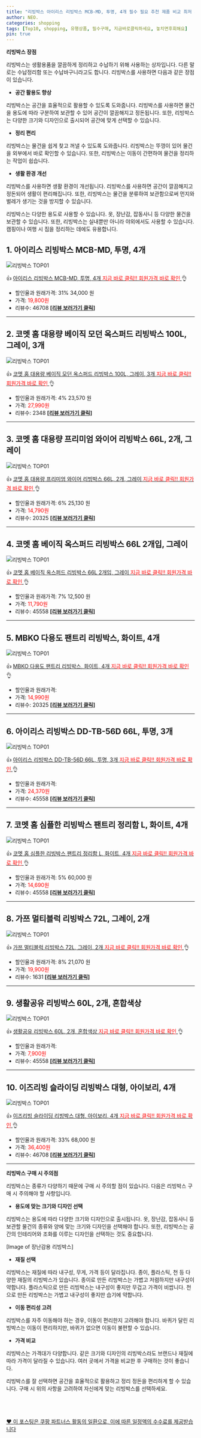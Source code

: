 ```yaml
---
title: "리빙박스 아이리스 리빙박스 MCB-MD, 투명, 4개 필수 필요 추천 제품 비교 최저 가격 비교 장점 구매가이드"
author: NEO.
categories: shopping
tags: [Top10, shopping, 유행상품, 필수구매, 지금바로클릭하세요, 놓치면후회해요]
pin: true
---
```

**리빙박스 장점**

리빙박스는 생활용품을 깔끔하게 정리하고 수납하기 위해 사용하는 상자입니다. 다른 말로는 수납정리함 또는 수납바구니라고도 합니다. 리빙박스를 사용하면 다음과 같은 장점이 있습니다.

* **공간 활용도 향상**

리빙박스는 공간을 효율적으로 활용할 수 있도록 도와줍니다. 리빙박스를 사용하면 물건을 용도에 따라 구분하여 보관할 수 있어 공간이 깔끔해지고 정돈됩니다. 또한, 리빙박스는 다양한 크기와 디자인으로 출시되어 공간에 맞게 선택할 수 있습니다.

* **정리 편리**

리빙박스는 물건을 쉽게 찾고 꺼낼 수 있도록 도와줍니다. 리빙박스는 뚜껑이 있어 물건을 외부에서 바로 확인할 수 있습니다. 또한, 리빙박스는 이동이 간편하여 물건을 정리하는 작업이 쉽습니다.

* **생활 환경 개선**

리빙박스를 사용하면 생활 환경이 개선됩니다. 리빙박스를 사용하면 공간이 깔끔해지고 정돈되어 생활이 편리해집니다. 또한, 리빙박스는 물건을 분류하여 보관함으로써 먼지와 벌레가 생기는 것을 방지할 수 있습니다.

리빙박스는 다양한 용도로 사용할 수 있습니다. 옷, 장난감, 잡동사니 등 다양한 물건을 보관할 수 있습니다. 또한, 리빙박스는 실내뿐만 아니라 야외에서도 사용할 수 있습니다. 캠핑이나 여행 시 짐을 정리하는 데에도 유용합니다.

   

## 1. 아이리스 리빙박스 MCB-MD, 투명, 4개

![리빙박스 TOP01](https://thumbnail9.coupangcdn.com/thumbnails/remote/490x490ex/image/retail/images/7530993960085234-0b4832fb-dd66-4f86-9bf1-b350b60c3459.crdownload)


👍 [아이리스 리빙박스 MCB-MD, 투명, 4개 <font color=red> 지금 바로 클릭!! 회원가격 바로 확인 </font> ](https://link.coupang.com/re/AFFSDP?lptag=AF3617701&subid=GithubCoopas&pageKey=218273702&traceid=V0-153&itemId=675675759&vendorItemId=4741350347) 👌 


- 할인율과 원래가격: 31%  34,000   원
- 가격: <span style='color:red'>19,800원</span>
- 리뷰수: 46708  [**[리뷰 보러가기 클릭]**](https://link.coupang.com/re/AFFSDP?lptag=AF3617701&subid=GithubCoopas&pageKey=218273702&traceid=V0-153&itemId=675675759&vendorItemId=4741350347)

---


   

## 2. 코멧 홈 대용량 베이직 모던 옥스퍼드 리빙박스 100L, 그레이, 3개

![리빙박스 TOP01](https://thumbnail10.coupangcdn.com/thumbnails/remote/490x490ex/image/retail/images/345789539706483-2bdddec4-7ba7-49a9-bce1-9a9d59a7ad67.jpg)


👍 [코멧 홈 대용량 베이직 모던 옥스퍼드 리빙박스 100L, 그레이, 3개 <font color=red> 지금 바로 클릭!! 회원가격 바로 확인 </font> ](https://link.coupang.com/re/AFFSDP?lptag=AF3617701&subid=GithubCoopas&pageKey=1201955371&traceid=V0-153&itemId=2426135741&vendorItemId=70420149854) 👌 


- 할인율과 원래가격: 4%  23,570   원
- 가격: <span style='color:red'>27,990원</span>
- 리뷰수: 2348  [**[리뷰 보러가기 클릭]**](https://link.coupang.com/re/AFFSDP?lptag=AF3617701&subid=GithubCoopas&pageKey=1201955371&traceid=V0-153&itemId=2426135741&vendorItemId=70420149854)

---


   

## 3. 코멧 홈 대용량 프리미엄 와이어 리빙박스 66L, 2개, 그레이

![리빙박스 TOP01](https://thumbnail9.coupangcdn.com/thumbnails/remote/490x490ex/image/retail/images/4656034996363373-9216c8c7-4c4d-4dd2-968e-e00a94c37f87.jpg)


👍 [코멧 홈 대용량 프리미엄 와이어 리빙박스 66L, 2개, 그레이 <font color=red> 지금 바로 클릭!! 회원가격 바로 확인 </font> ](https://link.coupang.com/re/AFFSDP?lptag=AF3617701&subid=GithubCoopas&pageKey=267023248&traceid=V0-153&itemId=836945935&vendorItemId=86971739788) 👌 


- 할인율과 원래가격: 6%  25,130   원
- 가격: <span style='color:red'>14,790원</span>
- 리뷰수: 20325  [**[리뷰 보러가기 클릭]**](https://link.coupang.com/re/AFFSDP?lptag=AF3617701&subid=GithubCoopas&pageKey=267023248&traceid=V0-153&itemId=836945935&vendorItemId=86971739788)

---


   

## 4. 코멧 홈 베이직 옥스퍼드 리빙박스 66L 2개입, 그레이

![리빙박스 TOP01](https://thumbnail9.coupangcdn.com/thumbnails/remote/490x490ex/image/retail/images/3571691657331741-24d74964-9f62-4de5-bb65-f9e66b0a6fab.jpg)


👍 [코멧 홈 베이직 옥스퍼드 리빙박스 66L 2개입, 그레이 <font color=red> 지금 바로 클릭!! 회원가격 바로 확인 </font> ](https://link.coupang.com/re/AFFSDP?lptag=AF3617701&subid=GithubCoopas&pageKey=7080454627&traceid=V0-153&itemId=17611738397&vendorItemId=84777802532) 👌 


- 할인율과 원래가격: 7%  12,500   원
- 가격: <span style='color:red'>11,790원</span>
- 리뷰수: 45558  [**[리뷰 보러가기 클릭]**](https://link.coupang.com/re/AFFSDP?lptag=AF3617701&subid=GithubCoopas&pageKey=7080454627&traceid=V0-153&itemId=17611738397&vendorItemId=84777802532)

---


   

## 5. MBKO 다용도 팬트리 리빙박스, 화이트, 4개

![리빙박스 TOP01](https://thumbnail8.coupangcdn.com/thumbnails/remote/490x490ex/image/vendor_inventory/5a2e/0aa24050b18d4fca9b053bef9d2d4da9f2632570bcf01a86ba7c39eb2f3d.jpg)


👍 [MBKO 다용도 팬트리 리빙박스, 화이트, 4개 <font color=red> 지금 바로 클릭!! 회원가격 바로 확인 </font> ](https://link.coupang.com/re/AFFSDP?lptag=AF3617701&subid=GithubCoopas&pageKey=6267765665&traceid=V0-153&itemId=12800307296&vendorItemId=81343481719) 👌 


- 할인율과 원래가격: 
- 가격: <span style='color:red'>14,990원</span>
- 리뷰수: 20325  [**[리뷰 보러가기 클릭]**](https://link.coupang.com/re/AFFSDP?lptag=AF3617701&subid=GithubCoopas&pageKey=6267765665&traceid=V0-153&itemId=12800307296&vendorItemId=81343481719)

---


   

## 6. 아이리스 리빙박스 DD-TB-56D 66L, 투명, 3개

![리빙박스 TOP01](https://thumbnail9.coupangcdn.com/thumbnails/remote/490x490ex/image/retail/images/8583793237276452-91dbd0e4-1aba-4aa9-aa1f-ad5f2f3135d0.jpg)


👍 [아이리스 리빙박스 DD-TB-56D 66L, 투명, 3개 <font color=red> 지금 바로 클릭!! 회원가격 바로 확인 </font> ](https://link.coupang.com/re/AFFSDP?lptag=AF3617701&subid=GithubCoopas&pageKey=7606011607&traceid=V0-153&itemId=20132183399&vendorItemId=80921321106) 👌 


- 할인율과 원래가격: 
- 가격: <span style='color:red'>24,370원</span>
- 리뷰수: 45558  [**[리뷰 보러가기 클릭]**](https://link.coupang.com/re/AFFSDP?lptag=AF3617701&subid=GithubCoopas&pageKey=7606011607&traceid=V0-153&itemId=20132183399&vendorItemId=80921321106)

---


   

## 7. 코멧 홈 심플한 리빙박스 팬트리 정리함 L, 화이트, 4개

![리빙박스 TOP01](https://thumbnail8.coupangcdn.com/thumbnails/remote/490x490ex/image/retail/images/7358154504414035-e7df52a4-a9e5-41d8-acf3-e902f4d8a376.jpg)


👍 [코멧 홈 심플한 리빙박스 팬트리 정리함 L, 화이트, 4개 <font color=red> 지금 바로 클릭!! 회원가격 바로 확인 </font> ](https://link.coupang.com/re/AFFSDP?lptag=AF3617701&subid=GithubCoopas&pageKey=7252359878&traceid=V0-153&itemId=18451001721&vendorItemId=85591775347) 👌 


- 할인율과 원래가격: 5%  60,000   원
- 가격: <span style='color:red'>14,690원</span>
- 리뷰수: 45558  [**[리뷰 보러가기 클릭]**](https://link.coupang.com/re/AFFSDP?lptag=AF3617701&subid=GithubCoopas&pageKey=7252359878&traceid=V0-153&itemId=18451001721&vendorItemId=85591775347)

---


   

## 8. 가쯔 멀티블럭 리빙박스 72L, 그레이, 2개

![리빙박스 TOP01](https://thumbnail10.coupangcdn.com/thumbnails/remote/490x490ex/image/retail/images/554515827300985-a01150f5-fd17-45b1-bad2-043f455b15da.jpg)


👍 [가쯔 멀티블럭 리빙박스 72L, 그레이, 2개 <font color=red> 지금 바로 클릭!! 회원가격 바로 확인 </font> ](https://link.coupang.com/re/AFFSDP?lptag=AF3617701&subid=GithubCoopas&pageKey=18667200&traceid=V0-153&itemId=78403048&vendorItemId=3132388230) 👌 


- 할인율과 원래가격: 8%  21,070   원
- 가격: <span style='color:red'>19,900원</span>
- 리뷰수: 1631  [**[리뷰 보러가기 클릭]**](https://link.coupang.com/re/AFFSDP?lptag=AF3617701&subid=GithubCoopas&pageKey=18667200&traceid=V0-153&itemId=78403048&vendorItemId=3132388230)

---


   

## 9. 생활공유 리빙박스 60L, 2개, 혼합색상

![리빙박스 TOP01](https://thumbnail6.coupangcdn.com/thumbnails/remote/490x490ex/image/rs_quotation_api/lddlhm7z/d67c8987f5b1404b8a63dcff773803bd.jpg)


👍 [생활공유 리빙박스 60L, 2개, 혼합색상 <font color=red> 지금 바로 클릭!! 회원가격 바로 확인 </font> ](https://link.coupang.com/re/AFFSDP?lptag=AF3617701&subid=GithubCoopas&pageKey=5110265328&traceid=V0-153&itemId=6972010071&vendorItemId=74100049262) 👌 


- 할인율과 원래가격: 
- 가격: <span style='color:red'>7,900원</span>
- 리뷰수: 45558  [**[리뷰 보러가기 클릭]**](https://link.coupang.com/re/AFFSDP?lptag=AF3617701&subid=GithubCoopas&pageKey=5110265328&traceid=V0-153&itemId=6972010071&vendorItemId=74100049262)

---


   

## 10. 이즈리빙 슬라이딩 리빙박스 대형, 아이보리, 4개

![리빙박스 TOP01](https://thumbnail8.coupangcdn.com/thumbnails/remote/490x490ex/image/retail/images/2432465972928800-d3eee5dd-830c-414a-9d00-edd897e45b31.jpg)


👍 [이즈리빙 슬라이딩 리빙박스 대형, 아이보리, 4개 <font color=red> 지금 바로 클릭!! 회원가격 바로 확인 </font> ](https://link.coupang.com/re/AFFSDP?lptag=AF3617701&subid=GithubCoopas&pageKey=5815577473&traceid=V0-153&itemId=3974345677&vendorItemId=71958682148) 👌 


- 할인율과 원래가격: 33%  68,000   원
- 가격: <span style='color:red'>36,400원</span>
- 리뷰수: 46708  [**[리뷰 보러가기 클릭]**](https://link.coupang.com/re/AFFSDP?lptag=AF3617701&subid=GithubCoopas&pageKey=5815577473&traceid=V0-153&itemId=3974345677&vendorItemId=71958682148)

---
**리빙박스 구매 시 주의점**

리빙박스는 종류가 다양하기 때문에 구매 시 주의할 점이 있습니다. 다음은 리빙박스 구매 시 주의해야 할 사항입니다.

* **용도에 맞는 크기와 디자인 선택**

리빙박스는 용도에 따라 다양한 크기와 디자인으로 출시됩니다. 옷, 장난감, 잡동사니 등 보관할 물건의 종류와 양에 맞는 크기와 디자인을 선택해야 합니다. 또한, 리빙박스는 공간의 인테리어와 조화를 이루는 디자인을 선택하는 것도 중요합니다.

[Image of 장난감용 리빙박스]


* **재질 선택**

리빙박스는 재질에 따라 내구성, 무게, 가격 등이 달라집니다. 종이, 플라스틱, 천 등 다양한 재질의 리빙박스가 있습니다. 종이로 만든 리빙박스는 가볍고 저렴하지만 내구성이 약합니다. 플라스틱으로 만든 리빙박스는 내구성이 좋지만 무겁고 가격이 비쌉니다. 천으로 만든 리빙박스는 가볍고 내구성이 좋지만 습기에 약합니다.

* **이동 편리성 고려**

리빙박스를 자주 이동해야 하는 경우, 이동이 편리한지 고려해야 합니다. 바퀴가 달린 리빙박스는 이동이 편리하지만, 바퀴가 없으면 이동이 불편할 수 있습니다.

* **가격 비교**

리빙박스는 가격대가 다양합니다. 같은 크기와 디자인의 리빙박스라도 브랜드나 재질에 따라 가격이 달라질 수 있습니다. 여러 곳에서 가격을 비교한 후 구매하는 것이 좋습니다.

리빙박스를 잘 선택하면 공간을 효율적으로 활용하고 정리 정돈을 편리하게 할 수 있습니다. 구매 시 위의 사항을 고려하여 자신에게 맞는 리빙박스를 선택하세요.<br><br><br><br><br> [ ❤  이 포스팅은 쿠팡 파트너스 활동의 일환으로, 이에 따른 일정액의 수수료를 제공받습니다](https://link.coupang.com/a/bcEFyh)